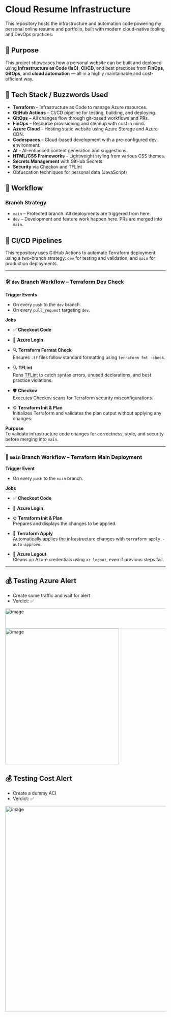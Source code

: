 # Cloud Resume Infrastructure

This repository hosts the infrastructure and automation code powering my personal online resume and portfolio, built with modern cloud-native tooling and DevOps practices.

## 🚀 Purpose

This project showcases how a personal website can be built and deployed using **Infrastructure as Code (IaC)**, **CI/CD**, and best practices from **FinOps**, **GitOps**, and **cloud automation** — all in a highly maintainable and cost-efficient way.

## 🔧 Tech Stack / Buzzwords Used

- **Terraform** – Infrastructure as Code to manage Azure resources.
- **GitHub Actions** – CI/CD pipeline for testing, building, and deploying.
- **GitOps** – All changes flow through git-based workflows and PRs.
- **FinOps** – Resource provisioning and cleanup with cost in mind.
- **Azure Cloud** – Hosting static website using Azure Storage and Azure CDN.
- **Codespaces** – Cloud-based development with a pre-configured dev environment.
- **AI** – AI-enhanced content generation and suggestions.
- **HTML/CSS Frameworks** – Lightweight styling from various CSS themes.
- **Secrets Management** with GitHub Secrets
- **Security** via Checkov and TFLint
- Obfuscation techniques for personal data (JavaScript)

## 🔁 Workflow

### Branch Strategy

- `main` – Protected branch. All deployments are triggered from here.
- `dev` – Development and feature work happen here. PRs are merged into `main`.


## 🔁 CI/CD Pipelines

This repository uses GitHub Actions to automate Terraform deployment using a two-branch strategy: `dev` for testing and validation, and `main` for production deployments.

---

### 🛠️ `dev` Branch Workflow – Terraform Dev Check

**Trigger Events**
- On every `push` to the `dev` branch.
- On every `pull_request` targeting `dev`.

**Jobs**
- ✅ **Checkout Code**
- 🔐 **Azure Login**  
- 🔍 **Terraform Format Check**  
  Ensures `.tf` files follow standard formatting using `terraform fmt -check`.

- 🔍 **TFLint**  
  Runs [TFLint](https://github.com/terraform-linters/tflint) to catch syntax errors, unused declarations, and best practice violations.

- 🛡️ **Checkov**  
  Executes [Checkov](https://www.checkov.io/) scans for Terraform security misconfigurations.

- ⚙️ **Terraform Init & Plan**  
  Initializes Terraform and validates the plan output without applying any changes.

**Purpose**  
To validate infrastructure code changes for correctness, style, and security before merging into `main`.

---

### 🚀 `main` Branch Workflow – Terraform Main Deployment

**Trigger Event**
- On every `push` to the `main` branch.

**Jobs**
- ✅ **Checkout Code**
- 🔐 **Azure Login**  

- ⚙️ **Terraform Init & Plan**  
  Prepares and displays the changes to be applied.

- 🚀 **Terraform Apply**  
  Automatically applies the infrastructure changes with `terraform apply -auto-approve`.

- 🧼 **Azure Logout**  
  Cleans up Azure credentials using `az logout`, even if previous steps fail.

---

## 💰 Testing Azure Alert

- Create some traffic and wait for alert
- Verdict: ✅
<img width="1005" height="63" alt="image" src="https://github.com/user-attachments/assets/58d0857d-e259-4a4f-9485-f644cc16207d" />
<img width="357" height="427" alt="image" src="https://github.com/user-attachments/assets/6375bfb3-b05e-4337-a32e-4f11566ca5e7" />


## 💰 Testing Cost Alert

- Create a dummy ACI
- Verdict: ✅
<img width="647" alt="image" src="https://github.com/user-attachments/assets/ad1b58cd-f53e-41e6-a61e-db4a3b7448e6" />


